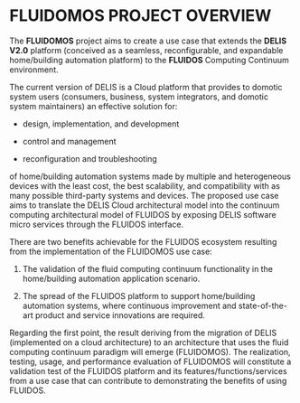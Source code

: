 # FLUIDOMOS PROJECT OVERVIEW
The **FLUIDOMOS** project aims to create a use case that extends the **DELIS V2.0** platform (conceived as a seamless, reconfigurable, and expandable home/building automation platform) to the **FLUIDOS** Computing Continuum environment.

The current version of DELIS is a Cloud platform that provides to domotic system users (consumers, business, system integrators, and domotic system maintainers) an effective solution for:

-   design, implementation, and development
    
-   control and management
    
-   reconfiguration and troubleshooting
    

of home/building automation systems made by multiple and heterogeneous devices with the least cost, the best scalability, and compatibility with as many possible third-party systems and devices. The proposed use case aims to translate the DELIS Cloud architectural model into the continuum computing architectural model of FLUIDOS by exposing DELIS software micro services through the FLUIDOS interface.

There are two benefits achievable for the FLUIDOS ecosystem resulting from the implementation of the FLUIDOMOS use case:

1.  The validation of the fluid computing continuum functionality in the home/building automation application scenario.
    
2.  The spread of the FLUIDOS platform to support home/building automation systems, where continuous improvement and state-of-the-art product and service innovations are required.
    

Regarding the first point, the result deriving from the migration of DELIS (implemented on a cloud architecture) to an architecture that uses the fluid computing continuum paradigm will emerge (FLUIDOMOS). The realization, testing, usage, and performance evaluation of FLUIDOMOS will constitute a validation test of the FLUIDOS platform and its features/functions/services from a use case that can contribute to demonstrating the benefits of using FLUIDOS.
